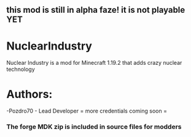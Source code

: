 ## this mod is still in alpha faze! it is not playable YET

# NuclearIndustry
Nuclear Industry is a mod for Minecraft 1.19.2 that adds crazy nuclear technology

# Authors:
-Pozdro70 - Lead Developer
= more credentials coming soon =

### The forge MDK zip is included in source files for modders
